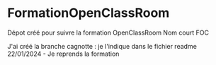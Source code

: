 # FormationOpenClassRoom
Dépot créé pour suivre la formation OpenClassRoom
Nom court FOC

J'ai créé la branche cagnotte : je l'indique dans le fichier readme
22/01/2024 - Je reprends la formation